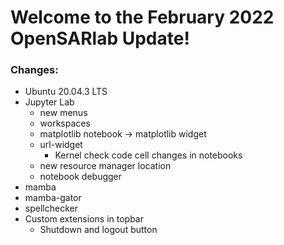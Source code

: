 # Welcome to the February 2022 OpenSARlab Update!

### Changes:
- Ubuntu 20.04.3 LTS
- Jupyter Lab 
    - new menus
    - workspaces
    - matplotlib notebook -> matplotlib widget
    - url-widget
        - Kernel check code cell changes in notebooks
    - new resource manager location
    - notebook debugger
- mamba
- mamba-gator
- spellchecker
- Custom extensions in topbar
    - Shutdown and logout button
  
